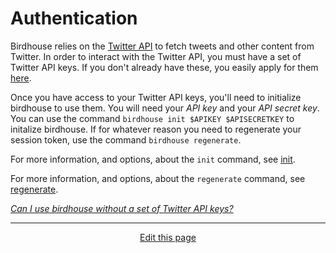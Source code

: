 # Authentication
Birdhouse relies on the [Twitter API](https://developer.twitter.com) to fetch tweets and other content from Twitter. In order to interact with the Twitter API, you must have a set of Twitter API keys. If you don't already have these, you easily apply for them [here](https://developer.twitter.com/en/apply-for-access).

Once you have access to your Twitter API keys, you'll need to initialize birdhouse to use them. You will need your _API key_ and your _API secret key_. You can use the command `birdhouse init $APIKEY $APISECRETKEY` to initalize birdhouse. If for whatever reason you need to regenerate your session token, use the command `birdhouse regenerate`.

For more information, and options, about the `init` command, see [init](/init).

For more information, and options, about the `regenerate` command, see [regenerate](/regenerate).

*[Can I use birdhouse without a set of Twitter API keys?](faq?id=can-i-use-birdhouse-without-a-set-of-twitter-api-keys)*

<hr>
<div style="text-align:center">
	<a class="edit-link" href="https://github.com/wcarhart/wcarhart.github.io/docs/_404.md" target="_blank"><i class="fas fa-edit"></i> Edit this page</a>
</div>